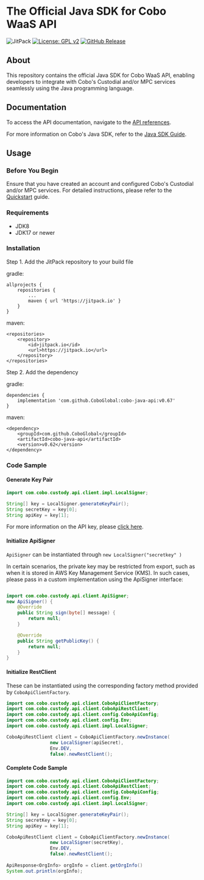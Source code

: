 # The Official Java SDK for Cobo WaaS API

![JitPack](https://jitpack.io/v/CoboGlobal/cobo-java-api.svg)
[![License: GPL v2](https://img.shields.io/badge/License-GPL_v2-blue.svg)](https://www.gnu.org/licenses/old-licenses/gpl-2.0.en.html)
[![GitHub Release](https://img.shields.io/github/release/CoboGlobal/cobo-java-api.svg?style=flat)]()

## About
This repository contains the official Java SDK for Cobo WaaS API, enabling developers to integrate with Cobo's Custodial and/or MPC services seamlessly using the Java programming language.

## Documentation
To access the API documentation, navigate to the [API references](https://www.cobo.com/developers/api-references/overview/).

For more information on Cobo's Java SDK, refer to the [Java SDK Guide](https://www.cobo.com/developers/sdks-and-tools/sdks/waas/java).

## Usage

### Before You Begin
Ensure that you have created an account and configured Cobo's Custodial and/or MPC services. 
For detailed instructions, please refer to the [Quickstart](https://www.cobo.com/developers/get-started/overview/quickstart) guide.

### Requirements
- JDK8 
- JDK17 or newer

### Installation
Step 1. Add the JitPack repository to your build file

gradle:

```
allprojects {
    repositories {
        ...
        maven { url 'https://jitpack.io' }
    }
}
```

maven:

```
<repositories>
    <repository>
        <id>jitpack.io</id>
        <url>https://jitpack.io</url>
    </repository>
</repositories>
```

Step 2. Add the dependency

gradle:

```
dependencies {
    implementation 'com.github.CoboGlobal:cobo-java-api:v0.67'
}
```

maven:

```
<dependency>
    <groupId>com.github.CoboGlobal</groupId>
    <artifactId>cobo-java-api</artifactId>
    <version>v0.62</version>
</dependency>
```

### Code Sample
#### Generate Key Pair
```java
import com.cobo.custody.api.client.impl.LocalSigner;

String[] key = LocalSigner.generateKeyPair();
String secretKey = key[0];
String apiKey = key[1];
```
For more information on the API key, please [click here](https://www.cobo.com/developers/api-references/overview/authentication).

#### Initialize ApiSigner
`ApiSigner` can be instantiated through `new LocalSigner("secretkey" )`


In certain scenarios, the private key may be restricted from export, such as when it is stored in AWS Key Management Service (KMS). 
In such cases, please pass in a custom implementation using the ApiSigner interface:
```java

import com.cobo.custody.api.client.ApiSigner;
new ApiSigner() {
    @Override
    public String sign(byte[] message) {
        return null;
    }

    @Override
    public String getPublicKey() {
        return null;
    }
}
```

#### Initialize RestClient
These can be instantiated using the corresponding factory method provided by `CoboApiClientFactory`.

```java
import com.cobo.custody.api.client.CoboApiClientFactory;
import com.cobo.custody.api.client.CoboApiRestClient;
import com.cobo.custody.api.client.config.CoboApiConfig;
import com.cobo.custody.api.client.config.Env;
import com.cobo.custody.api.client.impl.LocalSigner;

CoboApiRestClient client = CoboApiClientFactory.newInstance(
                new LocalSigner(apiSecret),
                Env.DEV,
                false).newRestClient();
```

#### Complete Code Sample
```java
import com.cobo.custody.api.client.CoboApiClientFactory;
import com.cobo.custody.api.client.CoboApiRestClient;
import com.cobo.custody.api.client.config.CoboApiConfig;
import com.cobo.custody.api.client.config.Env;
import com.cobo.custody.api.client.impl.LocalSigner;

String[] key = LocalSigner.generateKeyPair();
String secretKey = key[0];
String apiKey = key[1];

CoboApiRestClient client = CoboApiClientFactory.newInstance(
                new LocalSigner(secretKey),
                Env.DEV,
                false).newRestClient();
                
ApiResponse<OrgInfo> orgInfo = client.getOrgInfo()
System.out.println(orgInfo);
```